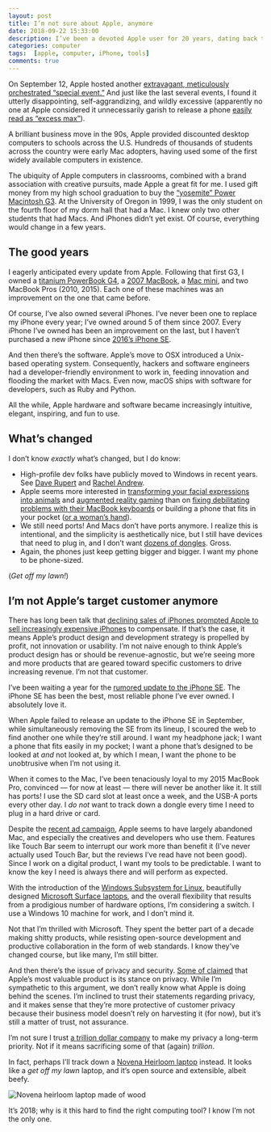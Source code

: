 ```yaml
---
layout: post
title: I’m not sure about Apple, anymore
date: 2018-09-22 15:33:00
description: I’ve been a devoted Apple user for 20 years, dating back to when Apple devices were relatively rare. Apple’s lineup has been uninspiring in recent years. I’ve been holding onto aging devices, and I’m considering a change. 
categories: computer
tags:  [apple, computer, iPhone, tools]
comments: true
---
```


On September 12, Apple hosted another [extravagant, meticulously orchestrated “special event.”](https://www.apple.com/apple-events/september-2018/) And just like the last several events, I found it utterly disappointing, self-aggrandizing, and wildly excessive (apparently no one at Apple considered it unnecessarily garish to release a phone [easily read as “excess max”](https://www.washingtonpost.com/technology/2018/09/12/hands-with-iphone-xs-max-binge-smartphone-our-times/)).

A brilliant business move in the 90s, Apple provided discounted desktop computers to schools across the U.S. Hundreds of thousands of students across the country were early Mac adopters, having used some of the first widely available computers in existence.

The ubiquity of Apple computers in classrooms, combined with a brand association with creative pursuits, made Apple a great fit for me. I used gift money from my high school graduation to buy the [“yosemite” Power Macintosh G3](https://en.wikipedia.org/wiki/Power_Macintosh_G3). At the University of Oregon in 1999, I was the only student on the fourth floor of my dorm hall that had a Mac. I knew only two other students that had Macs. And iPhones didn’t yet exist. Of course, everything would change in a few years.

## The good years

I eagerly anticipated every update from Apple. Following that first G3, I owned a [titanium PowerBook G4](https://en.wikipedia.org/wiki/PowerBook_G4#Titanium_PowerBook_G4), a [2007 MacBook](https://everymac.com/systems/apple/macbook/specs/macbook-core-2-duo-2.16-black-13-mid-2007-specs.html), a [Mac mini](https://everymac.com/systems/apple/mac_mini/index-macmini.html), and two MacBook Pros (2010, 2015). Each one of these machines was an improvement on the one that came before.

Of course, I’ve also owned several iPhones. I’ve never been one to replace my iPhone every year; I’ve owned around 5 of them since 2007. Every iPhone I’ve owned has been an improvement on the last, but I haven’t purchased a new iPhone since [2016’s iPhone SE](https://www.apple.com/newsroom/2016/03/21Apple-Introduces-iPhone-SE-The-Most-Powerful-Phone-with-a-Four-inch-Display/).

And then there’s the software. Apple’s move to OSX introduced a Unix-based operating system. Consequently, hackers and software engineers had a developer-friendly environment to work in, feeding innovation and flooding the market with Macs. Even now, macOS ships with software for developers, such as Ruby and Python.

All the while, Apple hardware and software became increasingly intuitive, elegant, inspiring, and fun to use.

## What’s changed

I don’t know _exactly_ what’s changed, but I do know: 

- High-profile dev folks have publicly moved to Windows in recent years. See [Dave Rupert](https://daverupert.com/tag/davegoeswindows/) and [Rachel Andrew](https://rachelandrew.co.uk/archives/2018/08/21/why-im-moving-from-macos-to-windows/).
- Apple seems more interested in [transforming your facial expressions into animals](https://support.apple.com/en-us/HT208190) and [augmented reality gaming](https://www.imore.com/best-ar-games-iphone-and-ipad) than on [fixing debilitating problems with their MacBook keyboards](https://ifixit.org/blog/10229/macbook-pro-keyboard/) or building a phone that fits in your pocket ([or a woman’s hand](https://interestingengineering.com/new-larger-iphones-frustrating-women-by-still-being-too-big-for-pockets)).
- We still need ports! And Macs don’t have ports anymore. I realize this is intentional, and the simplicity is aesthetically nice, but I still have devices that need to plug in, and I don’t want [dozens of dongles](https://www.extremetech.com/computing/238878-apple-now-officially-dongle-company-happens-make-smartphones-computers). Gross.
- Again, the phones just keep getting bigger and bigger. I want my phone to be phone-sized.

(_Get off my lawn!_)

## I’m not Apple’s target customer anymore

There has long been talk that [declining sales of iPhones prompted Apple to sell increasingly expensive iPhones](https://www.fastcompany.com/40525598/apple-bet-that-wed-pay-more-for-phones-it-was-right) to compensate. If that’s the case, it means Apple’s product design and development strategy is propelled by profit, not innovation or usability. I’m not naive enough to think Apple’s product design has or should be revenue-agnostic, but we’re seeing more and more products that are geared toward specific customers to drive increasing revenue. I’m not that customer.

I’ve been waiting a year for the [rumored update to the iPhone SE](https://www.macrumors.com/2018/07/10/iphone-se-predicted-to-be-discontinued/). The iPhone SE has been the best, most reliable phone I’ve ever owned. I absolutely love it. 

When Apple failed to release an update to the iPhone SE in September, while simultaneously removing the SE from its lineup, I scoured the web to find another one while they’re still around. I want my headphone jack; I want a phone that fits easily in my pocket; I want a phone that’s designed to be looked at _and_ not looked at, by which I mean, I want the phone to be unobtrusive when I’m not using it.

When it comes to the Mac, I’ve been tenaciously loyal to my 2015 MacBook Pro, convinced — for now at least — there will never be another like it. It still has ports! I use the SD card slot at least once a week, and the USB-A ports every other day. I _do not_ want to track down a dongle every time I need to plug in a hard drive or card.

Despite the [recent ad campaign](https://www.theverge.com/2018/6/15/17467232/behind-the-mac-behind-the-competition), Apple seems to have largely abandoned Mac, and especially the creatives and developers who use them. Features like Touch Bar seem to interrupt our work more than benefit it (I’ve never actually used Touch Bar, but the reviews I’ve read have not been good). Since I work on a digital product, I want my tools to be predictable. I want to know the key I need is always there and will perform as expected.

With the introduction of the [Windows Subsystem for Linux](https://docs.microsoft.com/en-us/windows/wsl/faq), beautifully designed [Microsoft Surface laptops](https://www.microsoft.com/en-us/surface), and the overall flexibility that results from a prodigious number of hardware options, I’m considering a switch. I use a Windows 10 machine for work, and I don’t mind it.

Not that I’m thrilled with Microsoft. They spent the better part of a decade making shitty products, while resisting open-source development and productive collaboration in the form of web standards. I know they’ve changed course, but like many, I’m still bitter.

And then there’s the issue of privacy and security. [Some of claimed](http://time.com/4998189/iphone-x-privacy-apple/) that Apple’s most valuable product is its stance on privacy. While I’m sympathetic to this argument, we don’t really know what Apple is doing behind the scenes. I’m inclined to trust their statements regarding privacy, and it makes sense that they’re more protective of customer privacy because their business model doesn’t rely on harvesting it (for now), but it’s still a matter of trust, not assurance.

I’m not sure I trust [a trillion dollar company](https://www.theguardian.com/technology/2018/aug/02/apple-becomes-worlds-first-trillion-dollar-company) to make my privacy a long-term priority. Not if it means sacrificing some of that (again) _trillion_.

In fact, perhaps I’ll track down a [Novena Heirloom laptop](https://www.solidsmack.com/design/behind-the-design-the-hand-crafted-wood-aluminum-novena-heirloom-laptop/) instead. It looks like a _get off my lawn_ laptop, and it’s open source and extensible, albeit beefy.

![Novena heirloom laptop made of wood](http://mottweilerstudio.com/wordpress/wp-content/uploads/2015/12/Afrormosia-and-Blk-Limba-11.png)

It’s 2018; why is it this hard to find the right computing tool? I know I’m not the only one.